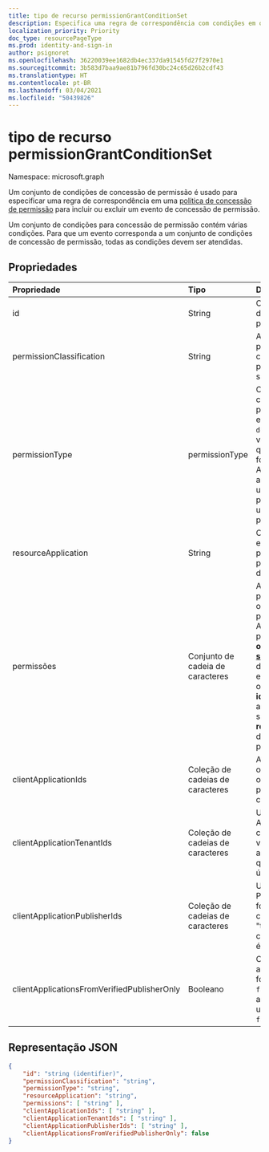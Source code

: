 ```yaml
---
title: tipo de recurso permissionGrantConditionSet
description: Especifica uma regra de correspondência com condições em que um evento é incluído ou excluído de uma política de concessão de permissão.
localization_priority: Priority
doc_type: resourcePageType
ms.prod: identity-and-sign-in
author: psignoret
ms.openlocfilehash: 36220039ee1682db4ec337da91545fd27f2970e1
ms.sourcegitcommit: 3b583d7baa9ae81b796fd30bc24c65d26b2cdf43
ms.translationtype: HT
ms.contentlocale: pt-BR
ms.lasthandoff: 03/04/2021
ms.locfileid: "50439826"
---
```

# <a name="permissiongrantconditionset-resource-type"></a>tipo de recurso permissionGrantConditionSet

Namespace: microsoft.graph

Um conjunto de condições de concessão de permissão é usado para especificar uma regra de correspondência em uma [política de concessão de permissão](permissiongrantpolicy.md) para incluir ou excluir um evento de concessão de permissão.

Um conjunto de condições para concessão de permissão contém várias condições. Para que um evento corresponda a um conjunto de condições de concessão de permissão, todas as condições devem ser atendidas.

## <a name="properties"></a>Propriedades

| Propriedade     | Tipo |Descrição|
|:---------------|:--------|:----------|
| id | String | O identificador exclusivo para o conjunto de condições de concessão de permissão. Chave. Somente leitura. |
| permissionClassification | String | A [classificação de permissão](delegatedpermissionclassification.md) para que a permissão seja concedida ou "tudo" para corresponder a qualquer classificação de permissão (incluindo permissões que não são classificadas). O padrão é `all`. |
| permissionType | permissionType | O tipo de permissão da permissão sendo concedida. Valores possíveis: `application` para permissões do aplicativo (por exemplo, funções do aplicativo) ou `delegated` para permissões delegadas. O valor `delegatedUserConsentable` indica que as permissões delegadas que não foram configuradas pelo fornecedor da API exigem o consentimento do administrador — esse valor pode ser usado em políticas de concessão de permissão interna, mas não pode ser usado em políticas de concessão de permissão personalizadas. Obrigatório. |
| resourceApplication | String | O **appId** do aplicativo de recursos (por exemplo, a API) para o qual uma permissão está sendo concedida ou `any` para corresponder a qualquer aplicativo de recurso ou API. O padrão é `any`. |
| permissões | Conjunto de cadeia de caracteres | A lista de valores de **identificação** para as permissões específicas corresponderem ou uma lista com o valor único "tudo" para corresponder a qualquer permissão. A **identificação** de permissões delegadas pode ser encontrado na propriedade **oauth2PermissionScopes** do objeto [ **servicePrincipal**](serviceprincipal.md) da API. A **identificação** das permissões do aplicativo podem ser encontradas na propriedade **appRoles** do objeto [**servicePrincipal**](serviceprincipal.md) da API. A **identificação** de permissões de aplicativos específicas do recurso pode ser encontrada na propriedade **resourceSpecificApplicationPermissions** do objeto [**servicePrncipal**](serviceprincipal.md) da API. O padrão é o valor único "tudo". |
| clientApplicationIds | Coleção de cadeias de caracteres | A lista de valores de **identificação** para os aplicativos cliente se corresponderem ou uma lista com o valor único "tudo" para corresponder a qualquer aplicativo cliente. O padrão é o valor único "tudo". |
| clientApplicationTenantIds | Coleção de cadeias de caracteres | Uma lista de IDs de locatários do Azure Active Directory na qual o aplicativo cliente está registrado ou uma lista com o valor único para corresponder a aplicativos cliente registrados em qualquer locatário. O padrão é o valor único "tudo". |
| clientApplicationPublisherIds | Coleção de cadeias de caracteres | Uma lista de identificações Microsoft Partner Network (MPN) para fornecedores verificados de aplicativo cliente, ou uma lista com valor único "tudo" para corresponder aos aplicativos cliente de qualquer fornecedor. O padrão é o valor único "tudo". |
| clientApplicationsFromVerifiedPublisherOnly | Booleano | Configure para `true` para corresponder apenas a aplicativos cliente com um fornecedor verificado. Configure para `false` para corresponder a qualquer aplicativo cliente, mesmo que não tenha um fornecedor verificado. O padrão é `false`. |

## <a name="json-representation"></a>Representação JSON

<!-- {
  "blockType": "resource",
  "keyProperty": "id",
  "@odata.type": "microsoft.graph.permissionGrantConditionSet"
}-->

```json
{
    "id": "string (identifier)",
    "permissionClassification": "string",
    "permissionType": "string",
    "resourceApplication": "string",
    "permissions": [ "string" ],
    "clientApplicationIds": [ "string" ],
    "clientApplicationTenantIds": [ "string" ],
    "clientApplicationPublisherIds": [ "string" ],
    "clientApplicationsFromVerifiedPublisherOnly": false
}
```
